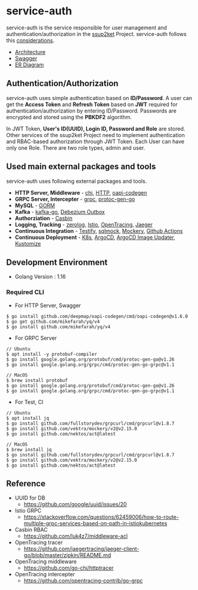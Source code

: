 # service-auth

service-auth is the service responsible for user management and authentication/authorization in the [ssup2ket](https://github.com/ssup2ket/ssup2ket) Project. service-auth follows this [considerations](https://github.com/ssup2ket/ssup2ket#ssup2ket-service-considerations).

* [Architecture](https://drive.google.com/file/d/1_2_5P5s8PRkz9UNM-2COEvP5OEXk-5Zu/view?usp=sharing)
* [Swagger](https://ssup2ket.github.io/service-auth/api/openapi/swagger.html)
* [ER Diagram](https://drive.google.com/file/d/17gR4NP3bFl21aqhpr3PnhRePQTzafZoY/view?usp=sharing)

## Authentication/Authorization

service-auth uses simple authentication based on **ID/Password**. A user can get the **Access Token** and **Refresh Token** based on  **JWT** required for authentication/authorization by entering ID/Password. Passwords are encrypted and stored using the **PBKDF2** algorithm.

In JWT Token, **User's ID(UUID), Login ID, Password and Role** are stored. Other services of the ssup2ket Project need to implement authentication and RBAC-based authorization through JWT Token. Each User can have only one Role. There are two role types, admin and user.

## Used main external packages and tools

service-auth uses following external packages and tools.

* **HTTP Server, Middleware** - [chi](https://github.com/go-chi/chi), [HTTP](https://pkg.go.dev/net/http), [oapi-codegen](https://github.com/deepmap/oapi-codegen)
* **GRPC Server, Intercepter** - [grpc](https://pkg.go.dev/google.golang.org/grpc), [protoc-gen-go](https://pkg.go.dev/github.com/golang/protobuf/protoc-gen-go)
* **MySQL** - [GORM](https://gorm.io/index.html)
* **Kafka** - [kafka-go](https://github.com/segmentio/kafka-go), [Debezium Outbox](https://debezium.io/documentation/reference/1.8/transformations/outbox-event-router.html)
* **Authorziation** - [Casbin](https://casbin.org/)
* **Logging, Tracking** - [zerolog](https://github.com/rs/zerolog), [Istio](https://istio.io/), [OpenTracing](https://opentracing.io/), [Jaeger](https://www.jaegertracing.io/)
* **Continuous Integration** - [Testify](https://github.com/stretchr/testify), [sqlmock](https://github.com/DATA-DOG/go-sqlmock), [Mockery](https://github.com/mockery/mockery), [Github Actions](https://github.com/features/actions)
* **Continuous Deployment** - [K8s](https://kubernetes.io/), [ArgoCD](https://argo-cd.readthedocs.io/en/stable/), [ArgoCD Image Updater](https://github.com/argoproj-labs/argocd-image-updater), [Kustomize](https://kustomize.io/)

## Development Environment

* Golang Version : 1.16

### Required CLI

* For HTTP Server, Swagger

```
$ go install github.com/deepmap/oapi-codegen/cmd/oapi-codegen@v1.6.0
$ go get github.com/mikefarah/yq/v4
$ go install github.com/mikefarah/yq/v4
```

* For GRPC Server

```
// Ubuntu
$ apt install -y protobuf-compiler
$ go install google.golang.org/protobuf/cmd/protoc-gen-go@v1.26
$ go install google.golang.org/grpc/cmd/protoc-gen-go-grpc@v1.1

// MacOS
$ brew install protobuf
$ go install google.golang.org/protobuf/cmd/protoc-gen-go@v1.26
$ go install google.golang.org/grpc/cmd/protoc-gen-go-grpc@v1.1
```

* For Test, CI

```
// Ubuntu
$ apt install jq
$ go install github.com/fullstorydev/grpcurl/cmd/grpcurl@v1.8.7
$ go install github.com/vektra/mockery/v2@v2.15.0
$ go install github.com/nektos/act@latest

// MacOS
$ brew install jq
$ go install github.com/fullstorydev/grpcurl/cmd/grpcurl@v1.8.7
$ go install github.com/vektra/mockery/v2@v2.15.0
$ go install github.com/nektos/act@latest
```

## Reference

* UUID for DB
  * https://github.com/google/uuid/issues/20
* Istio GRPC 
  * https://stackoverflow.com/questions/62459006/how-to-route-multiple-grpc-services-based-on-path-in-istiokubernetes
* Casbin RBAC 
  * https://github.com/luk4z7/middleware-acl
* OpenTracing tracer
  * https://github.com/jaegertracing/jaeger-client-go/blob/master/zipkin/README.md
* OpenTracing middleware
  * https://github.com/go-chi/httptracer
* OpenTracing intercepter
  * https://github.com/opentracing-contrib/go-grpc

